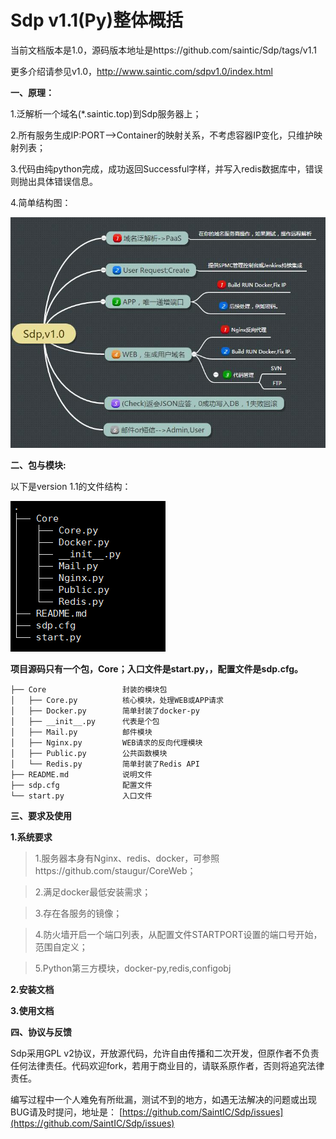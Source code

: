 # Sdp v1.1(Py)整体概括

当前文档版本是1.0，源码版本地址是https://github.com/saintic/Sdp/tags/v1.1

更多介绍请参见v1.0，http://www.saintic.com/sdpv1.0/index.html

**一、原理：**

1.泛解析一个域名(*.saintic.top)到Sdp服务器上；

2.所有服务生成IP:PORT-->Container的映射关系，不考虑容器IP变化，只维护映射列表；

3.代码由纯python完成，成功返回Successful字样，并写入redis数据库中，错误则抛出具体错误信息。

4.简单结构图：

![](../imgs/sdpy.jpg)


**二、包与模块:**

以下是version 1.1的文件结构：

![](../imgs/sdptree1.1.png)

**项目源码只有一个包，Core；入口文件是start.py，，配置文件是sdp.cfg。**

```
├── Core                 封装的模块包
│   ├── Core.py          核心模块，处理WEB或APP请求
│   ├── Docker.py        简单封装了docker-py
│   ├── __init__.py      代表是个包
│   ├── Mail.py          邮件模块
│   ├── Nginx.py         WEB请求的反向代理模块
│   ├── Public.py        公共函数模块
│   └── Redis.py         简单封装了Redis API
├── README.md            说明文件
├── sdp.cfg              配置文件
└── start.py             入口文件
```

**三、要求及使用**

**1.系统要求**
  
  >1.服务器本身有Nginx、redis、docker，可参照https://github.com/staugur/CoreWeb；
  
  >2.满足docker最低安装需求；
  
  >3.存在各服务的镜像；

  >4.防火墙开启一个端口列表，从配置文件STARTPORT设置的端口号开始，范围自定义；
  
  >5.Python第三方模块，docker-py,redis,configobj

**2.安装文档**

**3.使用文档**


**四、协议与反馈**

Sdp采用GPL v2协议，开放源代码，允许自由传播和二次开发，但原作者不负责任何法律责任。代码欢迎fork，若用于商业目的，请联系原作者，否则将追究法律责任。

编写过程中一个人难免有所纰漏，测试不到的地方，如遇无法解决的问题或出现BUG请及时提问，地址是：
[https://github.com/SaintIC/Sdp/issues](https://github.com/SaintIC/Sdp/issues)
